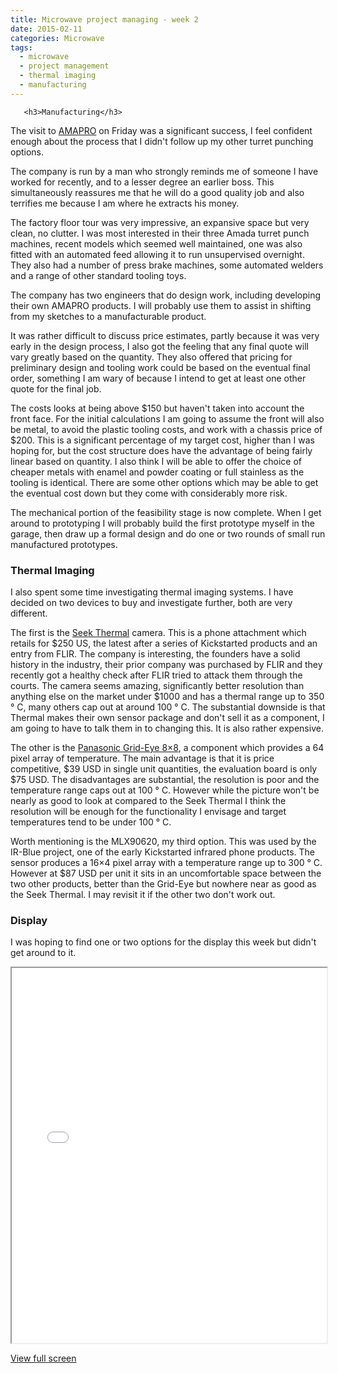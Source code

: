 ```yaml
---
title: Microwave project managing - week 2
date: 2015-02-11
categories: Microwave
tags:
  - microwave
  - project management
  - thermal imaging
  - manufacturing
---
```


       <h3>Manufacturing</h3>
<p>The visit to <a href="http://www.amapro.com.au/">AMAPRO</a> on Friday was a significant success, I feel confident enough about the process that I didn't follow up my other turret punching options.</p>
<p>The company is run by a man who strongly reminds me of someone I have worked for recently, and to a lesser degree an earlier boss. This simultaneously reassures me that he will do a good quality job and also terrifies me because I am where he extracts his money.</p>
<p>The factory floor tour was very impressive, an expansive space but very clean, no clutter.  I was most interested in their three Amada turret punch machines, recent models which seemed well maintained, one was also fitted with an automated feed allowing it to run unsupervised overnight.  They also had a number of press brake machines, some automated welders and a range of other standard tooling toys.</p>
<p>The company has two engineers that do design work, including developing their own AMAPRO products.  I will probably use them to assist in shifting from my sketches to a manufacturable product.</p>
<p>It was rather difficult to discuss price estimates, partly because it was very early in the design process, I also got the feeling that any final quote will vary greatly based on the quantity. They also offered that pricing for preliminary design and tooling work could be based on the eventual final order, something I am wary of because I intend to get at least one other quote for the final job.</p>
<p>The costs looks at being above $150 but haven't taken into account the front face. For the initial calculations I am going to assume the front will also be metal, to avoid the plastic tooling costs, and work with a chassis price of $200. This is a significant percentage of my target cost, higher than I was hoping for, but the cost structure does have the advantage of being fairly linear based on quantity. I also think I will be able to offer the choice of cheaper metals with enamel and powder coating or full stainless as the tooling is identical. There are some other options which may be able to get the eventual cost down but they come with considerably more risk.</p>
<p>The mechanical portion of the feasibility stage is now complete. When I get around to prototyping I will probably build the first prototype myself in the garage, then draw up a formal design and do one or two rounds of small run manufactured prototypes.</p>
<h3>Thermal Imaging</h3>
<p>I also spent some time investigating thermal imaging systems. I have decided on two devices to buy and investigate further, both are very different.</p>
<p>The first is the <a href="http://thermal.com/">Seek Thermal</a> camera. This is a phone attachment which retails for $250 US, the latest after a series of Kickstarted products and an entry from FLIR. The company is interesting, the founders have a solid history in the industry, their prior company was purchased by FLIR and they recently got a healthy check after FLIR tried to attack them through the courts. The camera seems amazing, significantly better resolution than anything else on the market under $1000 and has a thermal range up to 350 &deg; C, many others cap out at around 100 &deg; C.  The substantial downside is that Thermal makes their own sensor package and don't sell it as a component, I am going to have to talk them in to changing this. It is also rather expensive.</p>
<p>The other is the <a href="http://www3.panasonic.biz/ac/e/control/sensor/infrared/grid-eye/index.jsp">Panasonic Grid-Eye 8&#215;8</a>, a component which provides a 64 pixel array of temperature. The main advantage is that it is price competitive, $39 USD in single unit quantities, the evaluation board is only $75 USD. The disadvantages are substantial, the resolution is poor and the temperature range caps out at 100 &deg; C.  However while the picture won't be nearly as good to look at compared to the Seek Thermal I think the resolution will be enough for the functionality I envisage and target temperatures tend to be under 100 &deg; C.</p>
<p>Worth mentioning is the MLX90620, my third option. This was used by the IR-Blue project, one of the early Kickstarted infrared phone products. The sensor produces a 16&#215;4 pixel array with a temperature range up to 300 &deg; C.  However at $87 USD per unit it sits in an uncomfortable space between the two other products, better than the Grid-Eye but nowhere near as good as the Seek Thermal. I may revisit it if the other two don't work out.</p>
<h3>Display</h3>
<p>I was hoping to find one or two options for the display this week but didn't get around to it.</p>
<p><iframe width="100%" height="600px" src="/microwave_plan/index.html?date=20150209"></iframe></p>
<p><a href="/microwave_plan/index.html?date=20150209">View full screen</a></p>
